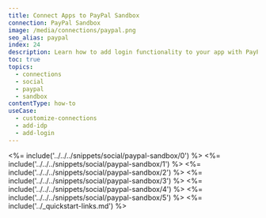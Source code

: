 ```yaml
---
title: Connect Apps to PayPal Sandbox
connection: PayPal Sandbox
image: /media/connections/paypal.png
seo_alias: paypal
index: 24
description: Learn how to add login functionality to your app with PayPal Sandbox. You will need to generate keys, copy these into your Auth0 settings, and enable the connection.
toc: true
topics:
  - connections
  - social
  - paypal
  - sandbox
contentType: how-to
useCase:
  - customize-connections
  - add-idp
  - add-login
---
```

<%= include('../../../snippets/social/paypal-sandbox/0') %> 
<%= include('../../../snippets/social/paypal-sandbox/1') %> 
<%= include('../../../snippets/social/paypal-sandbox/2') %> 
<%= include('../../../snippets/social/paypal-sandbox/3') %> 
<%= include('../../../snippets/social/paypal-sandbox/4') %> 
<%= include('../../../snippets/social/paypal-sandbox/5') %>
<%= include('../_quickstart-links.md') %>
